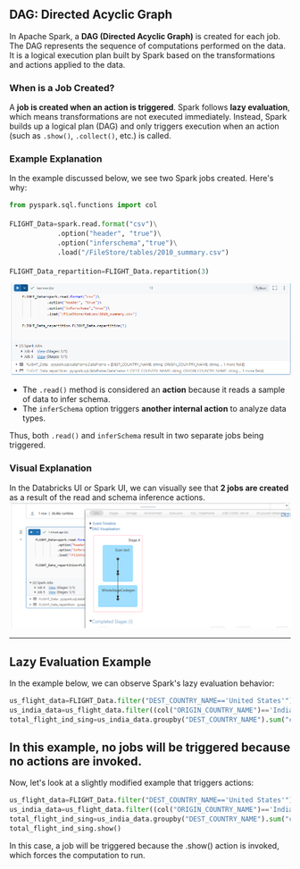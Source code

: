 
## DAG: Directed Acyclic Graph

In Apache Spark, a **DAG (Directed Acyclic Graph)** is created for each job. The DAG represents the sequence of computations performed on the data. It is a logical execution plan built by Spark based on the transformations and actions applied to the data.

### When is a Job Created?

A **job is created when an action is triggered**. Spark follows **lazy evaluation**, which means transformations are not executed immediately. Instead, Spark builds up a logical plan (DAG) and only triggers execution when an action (such as `.show()`, `.collect()`, etc.) is called.

### Example Explanation

In the example discussed below, we see two Spark jobs created. Here's why:

```python
from pyspark.sql.functions import col

FLIGHT_Data=spark.read.format("csv")\
            .option("header", "true")\
            .option("inferschema","true")\
            .load("/FileStore/tables/2010_summary.csv")

FLIGHT_Data_repartition=FLIGHT_Data.repartition(3)
```
<img src="./Images/2-DAG.PNG" alt="DAG Diagram" width="1000"/>



- The `.read()` method is considered an **action** because it reads a sample of data to infer schema.
- The `inferSchema` option triggers **another internal action** to analyze data types.

Thus, both `.read()` and `inferSchema` result in two separate jobs being triggered.

### Visual Explanation

In the Databricks UI or Spark UI, we can visually see that **2 jobs are created** as a result of the read and schema inference actions.<br>
![](./Images/3-DAG.PNG)<br>

---

## Lazy Evaluation Example
In the example below, we can observe Spark's lazy evaluation behavior:

```python
us_flight_data=FLIGHT_Data.filter("DEST_COUNTRY_NAME=='United States'")
us_india_data=us_flight_data.filter((col("ORIGIN_COUNTRY_NAME")=='India')| (col("ORIGIN_COUNTRY_NAME")=='Singapore'))
total_flight_ind_sing=us_india_data.groupby("DEST_COUNTRY_NAME").sum("count")
```
In this example, no jobs will be triggered because no actions are invoked.
---

Now, let's look at a slightly modified example that triggers actions:
```python
us_flight_data=FLIGHT_Data.filter("DEST_COUNTRY_NAME=='United States'")
us_india_data=us_flight_data.filter((col("ORIGIN_COUNTRY_NAME")=='India')| (col("ORIGIN_COUNTRY_NAME")=='Singapore'))
total_flight_ind_sing=us_india_data.groupby("DEST_COUNTRY_NAME").sum("count")
total_flight_ind_sing.show()
```
In this case, a job will be triggered because the .show() action is invoked, which forces the computation to run.
